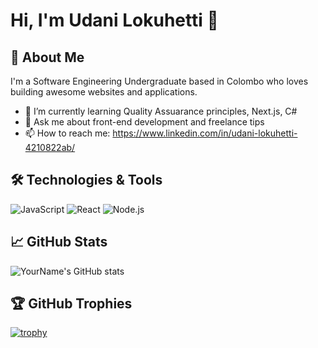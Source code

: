 # Hi, I'm Udani Lokuhetti 👋

## 🚀 About Me
I'm a Software Engineering Undergraduate based in Colombo who loves building awesome websites and applications.

- 🌱 I’m currently learning Quality Assuarance principles, Next.js, C#
- 💬 Ask me about front-end development and freelance tips
- 📫 How to reach me: https://www.linkedin.com/in/udani-lokuhetti-4210822ab/

## 🛠️ Technologies & Tools
![JavaScript](https://img.shields.io/badge/-JavaScript-black?style=flat-square&logo=javascript)
![React](https://img.shields.io/badge/-React-black?style=flat-square&logo=react)
![Node.js](https://img.shields.io/badge/-Node.js-black?style=flat-square&logo=node.js)
<!-- Add more badges -->

## 📈 GitHub Stats
![YourName's GitHub stats](https://github-readme-stats.vercel.app/api?username=udanilokuhetti92&show_icons=true&theme=tokyonight)

## 🏆 GitHub Trophies
[![trophy](https://github-profile-trophy.vercel.app/?username=udanilokuhetti92&theme=onedark)](https://github.com/ryo-ma/github-profile-trophy)
